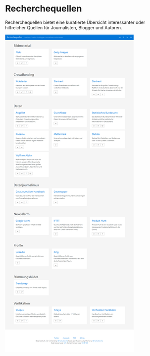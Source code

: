 # Recherchequellen

Recherchequellen bietet eine kuratierte Übersicht interessanter oder hilfreicher Quellen für Journalisten, Blogger und Autoren.

![Recherchequellen ist ein Beispielprojekt für das Kurator-Theme](fullscreenshot.png "Recherchequellen ist ein Beispielprojekt für das Kurator-Theme")
